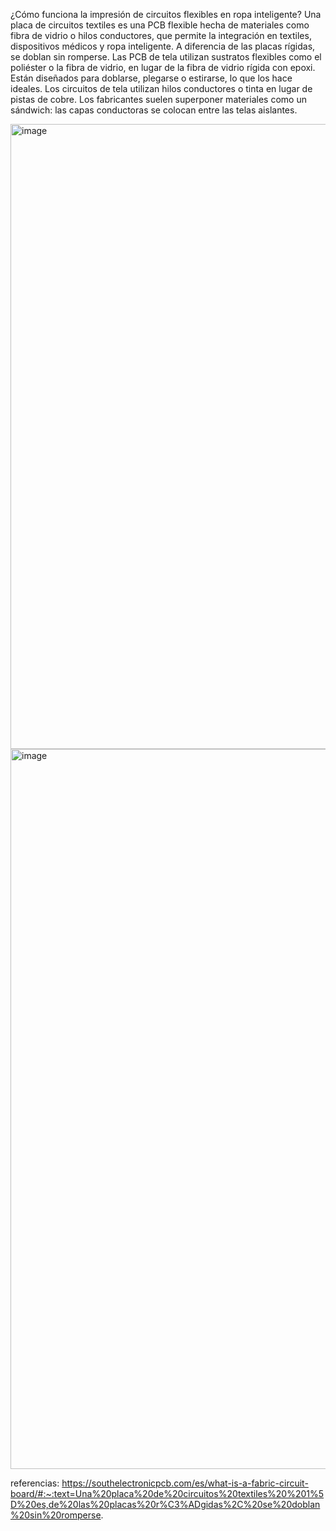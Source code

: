  ¿Cómo funciona la impresión de circuitos flexibles en ropa inteligente?
Una placa de circuitos textiles es una PCB flexible hecha de materiales como fibra de vidrio o hilos conductores, que permite la integración en textiles, dispositivos médicos y ropa inteligente. A diferencia de las placas rígidas, se doblan sin romperse.
Las PCB de tela utilizan sustratos flexibles como el poliéster o la fibra de vidrio, en lugar de la fibra de vidrio rígida con epoxi. Están diseñados para doblarse, plegarse o estirarse, lo que los hace ideales.
Los circuitos de tela utilizan hilos conductores o tinta en lugar de pistas de cobre.
Los fabricantes suelen superponer materiales como un sándwich: las capas conductoras se colocan entre las telas aislantes.

<img width="2463" height="1000" alt="image" src="https://github.com/user-attachments/assets/c76744b7-ea6a-492d-a41c-be6fa7dbfabd" />
<img width="2048" height="1152" alt="image" src="https://github.com/user-attachments/assets/a1e41181-2441-4e0d-83c2-48cdbf9e06bc" />

referencias: https://southelectronicpcb.com/es/what-is-a-fabric-circuit-board/#:~:text=Una%20placa%20de%20circuitos%20textiles%20%201%5D%20es,de%20las%20placas%20r%C3%ADgidas%2C%20se%20doblan%20sin%20romperse.

